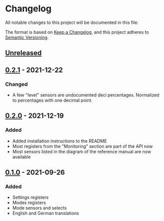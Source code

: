 # Changelog

All notable changes to this project will be documented in this file.

The format is based on [Keep a Changelog](https://keepachangelog.com/en/1.0.0/),
and this project adheres to [Semantic Versioning](https://semver.org/spec/v2.0.0.html).

## [Unreleased]

## [0.2.1] - 2021-12-22

### Changed

- A few "level" sensors are undocumented deci percentages. Normalized to percentages with one decimal point.

## [0.2.0] - 2021-12-19

### Added

- Added installation instructions to the README
- Most registers from the "Monitoring" section are part of the API now
- Most sensors listed in the diagram of the reference manual are now available

## [0.1.0] - 2021-09-26

### Added

- Settings registers
- Modes registers
- Mode sensors and selects
- English and German translations

[Unreleased]: https://gitlab.bg12.ch/home-assistant/komfovent-c5/-/compare/v0.2.1...main
[0.2.1]:      https://gitlab.bg12.ch/home-assistant/komfovent-c5/-/tags/v0.2.1
[0.2.0]:      https://gitlab.bg12.ch/home-assistant/komfovent-c5/-/tags/v0.2.0
[0.1.0]:      https://gitlab.bg12.ch/home-assistant/komfovent-c5/-/tags/v0.1.0
